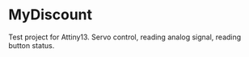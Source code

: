 # MyDiscount
Test project for Attiny13. Servo control, reading analog signal, reading button status.
